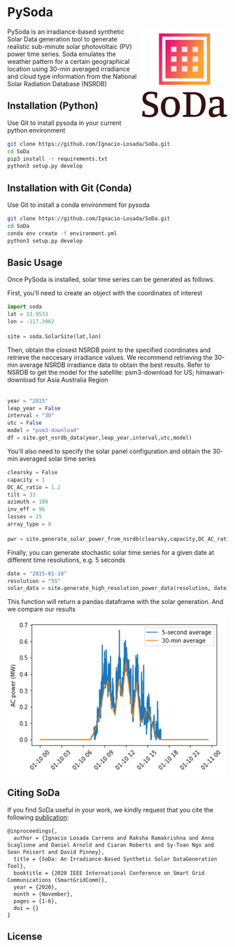 # PySoda

<img src="https://github.com/Ignacio-Losada/SoDa/blob/master/sodalogo.png" align="right" width="200" alt="SoDa logo">

PySoda is  an   irradiance-based  synthetic  Solar  Data  generation  tool  to  generate  realistic sub-minute  solar  photovoltaic  (PV)  power  time  series. Soda  emulates  the  weather  pattern  for  a  certain  geographical location using 30-min averaged irradiance and cloud type information from the National Solar Radiation Database (NSRDB)




## Installation (Python)
Use Git to install pysoda in your current python environment
```bash
git clone https://github.com/Ignacio-Losada/SoDa.git
cd SoDa
pip3 install -r requirements.txt
python3 setup.py develop
```

## Installation with Git (Conda)
Use Git to install a conda environment for pysoda
```bash
git clone https://github.com/Ignacio-Losada/SoDa.git
cd SoDa
conda env create -f environment.yml
python3 setup.py develop
```

## Basic Usage
Once PySoda is installed, solar time series can be generated as follows.

First, you'll need to create an object with the coordinates of interest
```python
import soda
lat = 33.9533
lon = -117.3962

site = soda.SolarSite(lat,lon)
```
Then, obtain the closest NSRDB point to the specified coordinates and retrieve the neccesary irradiance values. We recommend retrieving the 30-min average NSRDB irradiance data to obtain the best results. Refer to NSRDB to get the model for the satellite: psm3-download for US; himawari-download for Asia Australia Region 
```python

year = "2015"
leap_year = False
interval = "30"
utc = False
model = "psm3-download"
df = site.get_nsrdb_data(year,leap_year,interval,utc,model)
```

You'll also need to specify the solar panel configuration and obtain the 30-min averaged solar time series
```python
clearsky = False
capacity = 1
DC_AC_ratio = 1.2
tilt = 33
azimuth = 180
inv_eff = 96
losses = 15
array_type = 0

pwr = site.generate_solar_power_from_nsrdb(clearsky,capacity,DC_AC_ratio,tilt,azimuth,inv_eff,losses,array_type)
```

Finally, you can generate stochastic solar time series for a given date at different time resolutions, e.g. 5 seconds
```python
date = "2015-01-10"
resolution = "5S"
solar_data = site.generate_high_resolution_power_data(resolution, date)
```

This function will return a pandas dataframe with the solar generation. And we compare our results 

<img src="https://github.com/Ignacio-Losada/SoDa/blob/master/30minvssecond.png" align="center" width="500" alt="SoDa results">


## Citing SoDa

If you find SoDa useful in your work, we kindly request that you cite the following [publication]():
```
@inproceedings{,
  author = {Ignacio Losada Carreno and Raksha Ramakrishna and Anna Scaglione and Daniel Arnold and Ciaran Roberts and Sy-Toan Ngo and Sean Peisert and David Pinney},
  title = {SoDa: An Irradiance-Based Synthetic Solar DataGeneration Tool},
  booktitle = {2020 IEEE International Conference on Smart Grid Communications (SmartGridComm)},
  year = {2020},
  month = {November},
  pages = {1-6},
  doi = {}
}
```


## License

